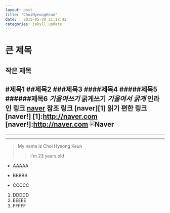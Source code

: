 ```yaml
---
layout: post
title: "ChoiHyeongKeun"
date:   2015-05-20 21:17:42
categories: jekyll update
---
```


큰 제목
===
작은 제목
---
#제목1
##제목2
###제목3
####제목4
#####제목5
######제목6
*기울여쓰기*
**굵게쓰기**
***기울여서 굵게***
인라인 링크 [naver](http://naver.com)
참조 링크 [naver][1]
읽기 편한 링크 [naver!]
[1]:http://naver.com
[naver!]:http://naver.com
![Naver](http://img.naver.net/static/www/u/2012/0731/nmms_224940510.gif)
---
***
___
>My name is Choi Hyeong Keun
>>I'm 23 years old
- AAAAA
+ BBBBB
* CCCCC
1. DDDDD
2. EEEEE
3. FFFFF

